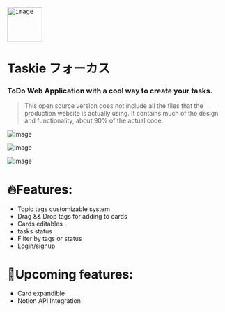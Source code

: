 

<kbd>
  <img src="https://github.com/ivlopez03/ZeroFocus-App/assets/111618970/dbf44058-3d22-435b-a31d-34a1cef4ea93)https://github.com/ivlopez03/ZeroFocus-App/assets/111618970/dbf44058-3d22-435b-a31d-34a1cef4ea93" alt="image" width="80" height="auto" style="" >
</kbd>

# Taskie フォーカス

### ToDo Web Application with a cool way to create your tasks.
> This open source version does not include all the files that the production website is actually using.
It contains much of the design and functionality, about 90% of the actual code.

![image](https://github.com/ivlopez03/ZeroFocus-App/assets/111618970/c52f125f-dcd7-45c8-9dcb-838027333edc)

![image](https://github.com/ivlopez03/ZeroFocus-App/assets/111618970/1cd35510-894e-46ad-9478-98c4dfdf0593)

![image](https://github.com/ivlopez03/ZeroFocus-App/assets/111618970/79bf2918-18e6-4de6-9c27-3307cd65e096)

# 🔥Features:
- Topic tags customizable system
- Drag && Drop tags for adding to cards
- Cards editables
- tasks status
- Filter by tags or status
- Login/signup

# 🚀Upcoming features:
- Card expandible
- Notion API Integration


